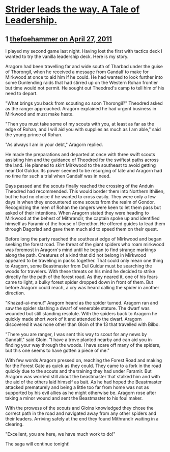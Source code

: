 # [Strider leads the way. A Tale of Leadership.](https://community.fantasyflightgames.com/topic/45864-strider-leads-the-way-a-tale-of-leadership/)

## 1 [thefoehammer on April 27, 2011](https://community.fantasyflightgames.com/topic/45864-strider-leads-the-way-a-tale-of-leadership/?do=findComment&comment=459789)

I played my second game last night. Having lost the first with tactics deck I wanted to try the vanilla leadership deck. Here is my story.

Aragorn had been travelling far and wide south of Tharbad under the guise of Thorongil, when he received a message from Gandalf to make for Mirkwood at once to aid him if he could. He had wanted to look further into some Dunlending raids that had stirred up on the Western Rohan frontier but time would not permit. He sought out Theodred's camp to tell him of his need to depart.

"What brings you back from scouting so soon Thorongil?" Theodred asked as the ranger approached. Aragorn explained he had urgent business in Mirkwood and must make haste.

"Then you must take some of my scouts with you, at least as far as the edge of Rohan, and I will aid you with supplies as much as I am able," said the young prince of Rohan.

"As always I am in your debt," Aragorn replied.

He made the preparations and departed at once with three swift scouts assisting him and the guidance of Theodred for the swiftest paths across the land. He planned to skirt Mirkwood to the southeast to avoid getting near Dol Guldur. Its power seemed to be resurging of late and Aragorn had no time for such a trial when Gandalf was in need.

Days passed and the scouts finally reached the crossing of the Anduin Theodred had recommended. This would border them into Northern Ithilien, but he had no choice if he wanted to cross easily. They were only a few days in when they encountered some scouts from the realm of Gondor. Recognizing the men of Rohan the rangers were keen to let them pass but asked of their intentions. When Aragorn stated they were heading to Mirkwood at the behest of Mithrandir, the captain spoke up and identified himself as Faramir of the house of Denethor. He offered guides to lead them through Dagorlad and gave them much aid to speed them on their quest.

Before long the party reached the southeast edge of Mirkwood and began seeking the forest road. The threat of the giant spiders who roam mirkwood was foremost in Aragorn's mind until he began to find strange markings along the path. Creatures of a kind that did not belong in Mirkwood appeared to be traveling in packs together. That could only mean one thing to Aragorn, some Beastmaster from Dul Guldur must be searching the woods for travelers. With these threats on his mind he decided to strike directly for the path of the forest road. As they neared it, one of his fears came to light, a bulky forest spider dropped down in front of them. But before Aragorn could reach, a cry was heard calling the spider in another direction.

"Khazad-ai-menu!" Aragorn heard as the spider turned. Aragorn ran and saw the spider slashing a dwarf of venerable stature. The dwarf was wounded but still standing resolute. With the spiders back to Aragorn he quickly made short work of it and attended to the dwarf. Aragorn discovered it was none other than Gloin of the 13 that travelled with Bilbo.

"There you are ranger, I was sent this way to scout for any news by Gandalf," said Gloin. "I have a trove planted nearby and can aid you in finding your way through the woods. I have scare off many of the spiders, but this one seems to have gotten a piece of me."

With few words Aragorn pressed on, reaching the Forest Road and making for the Forest Gate as quick as they could. They came to a fork in the road quickly due to the scouts and the training they had under Faramir. But Aragorn was worried still about the beastmaster that stalked him and with the aid of the others laid himself as bait. As he had hoped the Beastmaster attacked prematurely and being a little too far from home was not as supported by his evil allies as he might otherwise be. Aragorn rose after taking a minor wound and sent the Beastmaster to his foul maker.

With the prowess of the scouts and Gloins knowledged they chose the correct path in the road and navigated away from any other spiders and their leaders. Arriving safely at the end they found Mithrandir waiting in a clearing.

"Excellent, you are here, we have much work to do!"

The saga will continue tonight!

 

 


